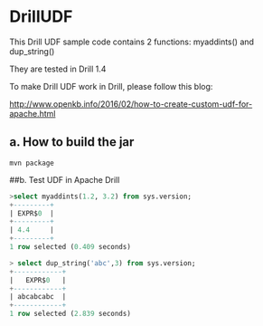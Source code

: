# DrillUDF
This Drill UDF sample code contains 2 functions: myaddints() and dup_string()

They are tested in Drill 1.4

To make Drill UDF work in Drill, please follow this blog:

http://www.openkb.info/2016/02/how-to-create-custom-udf-for-apache.html

## a. How to build the jar

```shell
mvn package
```

##b. Test UDF in Apache Drill

```sql
>select myaddints(1.2, 3.2) from sys.version;
+---------+
| EXPR$0  |
+---------+
| 4.4     |
+---------+
1 row selected (0.409 seconds)

> select dup_string('abc',3) from sys.version;
+------------+
|   EXPR$0   |
+------------+
| abcabcabc  |
+------------+
1 row selected (2.839 seconds)
```
